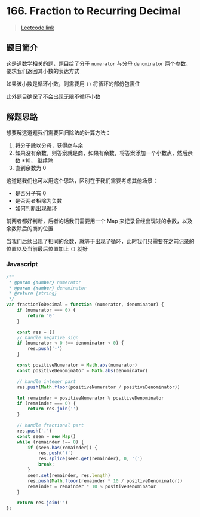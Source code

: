 # 166. Fraction to Recurring Decimal

> [Leetcode link](https://leetcode.com/problems/fraction-to-recurring-decimal)

## 题目简介

这是道数学相关的题，题目给了分子 `numerator` 与分母 `denominator` 两个参数，要求我们返回其小数的表达方式

如果该小数是循环小数，则需要用 `()` 将循环的部份包裹住

此外题目确保了不会出现无限不循环小数

## 解题思路

想要解这道题我们需要回归除法的计算方法：

1. 将分子除以分母，获得商与余
2. 如果没有余数，则答案就是商，如果有余数，将答案添加一个小数点，然后余数 *10， 继续除
3. 直到余数为 0

这道题我们也可以用这个思路，区别在于我们需要考虑其他场景：

- 是否分子有 0
- 是否两者相除为负数
- 如何判断出现循环

前两者都好判断，后者的话我们需要用一个 Map 来记录曾经出现过的余数，以及余数除后的商的位置

当我们后续出现了相同的余数，就等于出现了循环，此时我们只需要在之前记录的位置以及当前最后位置加上 `()` 就好

### Javascript

```javascript
/**
 * @param {number} numerator
 * @param {number} denominator
 * @return {string}
 */
var fractionToDecimal = function (numerator, denominator) {
    if (numerator === 0) {
        return '0'
    }

    const res = []
    // handle negative sign
    if (numerator < 0 !== denominator < 0) {
        res.push('-')
    }

    const positiveNumerator = Math.abs(numerator)
    const positiveDenominator = Math.abs(denominator)

    // handle integer part
    res.push(Math.floor(positiveNumerator / positiveDenominator))

    let remainder = positiveNumerator % positiveDenominator
    if (remainder === 0) {
        return res.join('')
    }

    // handle fractional part
    res.push('.')
    const seen = new Map()
    while (remainder !== 0) {
        if (seen.has(remainder)) {
            res.push(')')
            res.splice(seen.get(remainder), 0, '(')
            break;
        }
        seen.set(remainder, res.length)
        res.push(Math.floor(remainder * 10 / positiveDenominator))
        remainder = remainder * 10 % positiveDenominator
    }

    return res.join('')
};
```